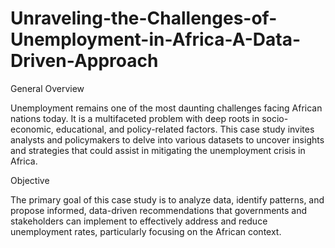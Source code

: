 # Unraveling-the-Challenges-of-Unemployment-in-Africa-A-Data-Driven-Approach

General Overview

Unemployment remains one of the most daunting challenges facing African nations today. It is a multifaceted problem with deep roots in socio-economic, educational, and policy-related factors. This case study invites analysts and policymakers to delve into various datasets to uncover insights and strategies that could assist in mitigating the unemployment crisis in Africa.

Objective

The primary goal of this case study is to analyze data, identify patterns, and propose informed, data-driven recommendations that governments and stakeholders can 
implement to effectively address and reduce unemployment rates, particularly focusing on the African context.
